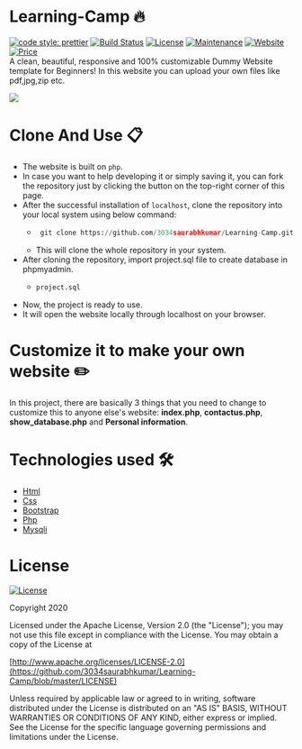 # Learning-Camp 🔥
  <a href="https://github.com/prettier/prettier"><img alt="code style: prettier" src="https://img.shields.io/badge/code_style-prettier-ff69b4.svg?style=flat-square?style=flat-square" /></a>
  <a href="https://travis-ci.org/badges/badgerbadgerbadger"><img alt="Build Status" src="http://img.shields.io/travis/badges/badgerbadgerbadger.svg?style=flat-square?style=flat-square" /></a>
  <a href="http://www.apache.org/licenses/LICENSE-2.0"><img alt="License" src="https://img.shields.io/badge/License-Apache%202.0-blue.svg?style=flat-square?style=flat-square" /></a>
  <a href="https://github.com/ashutosh1919/masterPortfolio/commits/master"><img alt="Maintenance" src="https://img.shields.io/badge/maintained-yes-green.svg?style=flat-square" /></a>
<a href="http://www.apache.org/licenses/LICENSE-2.0"><img alt="Website" src="https://img.shields.io/badge/website-up-yellow?style=flat-square" /></a>
<a href="https://img.shields.io/badge/price-free-ff69b4"><img alt="Price" src="https://img.shields.io/badge/price-free-ff69b4?style=flat-square" /></a><br>
A clean, beautiful, responsive and 100% customizable Dummy Website template for Beginners! In this website you can upload your own files like pdf,jpg,zip etc.

![](https://github.com/3034saurabhkumar/Learning-Camp/blob/master/docs/project%20(2).gif)

# Clone And Use 📋
- The website is built on `php`.
- In case you want to help developing it or simply saving it, you can fork the repository just by clicking the button on the top-right corner of this page.
- After the successful installation of `localhost`, clone the repository into your local system using below command:
    - ```python
       git clone https://github.com/3034saurabhkumar/Learning-Camp.git
       ```
    - This will clone the whole repository in your system.
- After cloning the repository, import project.sql file to create database in phpmyadmin.
    - ```python
      project.sql
      ```
- Now, the project is ready to use. 
- It will open the website locally through localhost on your browser.


# Customize it to make your own website ✏️
In this project, there are basically 3 things that you need to change to customize this to anyone else's website: **index.php**, **contactus.php**, **show_database.php** and **Personal information**.


# Technologies used 🛠️

- [Html]()
- [Css]() 
- [Bootstrap](https://getbootstrap.com/docs/4.5/getting-started/introduction/) 
- [Php]()
- [Mysqli]()


# License

[![License](https://img.shields.io/badge/License-Apache%202.0-blue.svg)](http://www.apache.org/licenses/LICENSE-2.0)

Copyright 2020

Licensed under the Apache License, Version 2.0 (the "License");
you may not use this file except in compliance with the License.
You may obtain a copy of the License at

  [http://www.apache.org/licenses/LICENSE-2.0](https://github.com/3034saurabhkumar/Learning-Camp/blob/master/LICENSE)
  
Unless required by applicable law or agreed to in writing, software
distributed under the License is distributed on an "AS IS" BASIS,
WITHOUT WARRANTIES OR CONDITIONS OF ANY KIND, either express or implied.
See the License for the specific language governing permissions and
limitations under the License.
